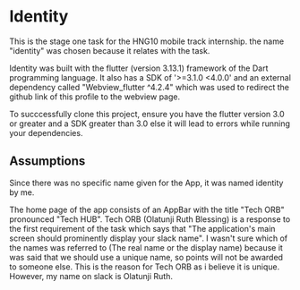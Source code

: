 # Identity

This is the stage one task for the HNG10 mobile track internship. the name "identity" was chosen because it relates with the task. 

Identity was built with the flutter (version 3.13.1) framework of the Dart programming language. It also has a SDK of '>=3.1.0 <4.0.0' and an external dependency called "Webview_flutter ^4.2.4" which was used to redirect the github link of this profile to the webview page.

To succcessfully clone this project, ensure you have the flutter version 3.0 or greater and a SDK greater than 3.0 else it will lead to errors while running your dependencies.

## Assumptions
Since there was no specific name given for the App, it was named identity by me. 

The home page of the app consists of an AppBar with the title "Tech ORB" pronounced "Tech HUB". Tech ORB (Olatunji Ruth Blessing) is a response to the first requirement of the task which says that "The application's main screen should prominently display your slack name". I wasn't sure which of the names was referred to (The real name or the display name) because it was said that we should use a unique name, so points will not be awarded to someone else. This is the reason for Tech ORB as i believe it is unique. However, my name on slack is Olatunji Ruth. 


